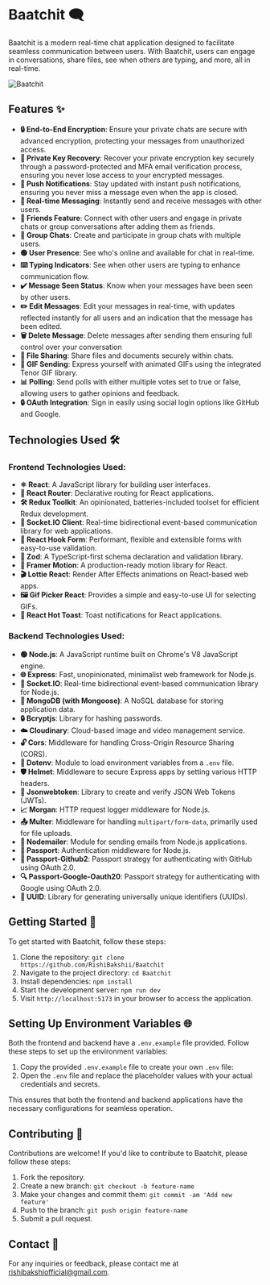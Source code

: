 # Baatchit 🗨️

Baatchit is a modern real-time chat application designed to facilitate seamless communication between users. With Baatchit, users can engage in conversations, share files, see when others are typing, and more, all in real-time.

![Baatchit](https://res.cloudinary.com/dh5fjdce9/image/upload/v1718558211/baatchit-gang_bsibhd.png)

## Features ✨

- **🔒 End-to-End Encryption**: Ensure your private chats are secure with advanced encryption, protecting your messages from unauthorized access.
- **🔑 Private Key Recovery**: Recover your private encryption key securely through a password-protected and MFA email verification process, ensuring you never lose access to your encrypted messages.
- **📲 Push Notifications**: Stay updated with instant push notifications, ensuring you never miss a message even when the app is closed.
- **💬 Real-time Messaging**: Instantly send and receive messages with other users.
- **🤝 Friends Feature**: Connect with other users and engage in private chats or group conversations after adding them as friends.
- **👥 Group Chats**: Create and participate in group chats with multiple users.
- **🟢 User Presence**: See who's online and available for chat in real-time.
- **⌨️ Typing Indicators**: See when other users are typing to enhance communication flow.
- **✔️ Message Seen Status**: Know when your messages have been seen by other users.
- **✏️ Edit Messages**: Edit your messages in real-time, with updates reflected instantly for all users and an indication that the message has been edited.
- **🗑️ Delete Message**: Delete messages after sending them ensuring full control over your conversation
- **📁 File Sharing**: Share files and documents securely within chats.
- **🎉 GIF Sending**: Express yourself with animated GIFs using the integrated Tenor GIF library.
- **📊 Polling**: Send polls with either multiple votes set to true or false, allowing users to gather opinions and feedback.
- **🔒 OAuth Integration**: Sign in easily using social login options like GitHub and Google.

## Technologies Used 🛠️

### Frontend Technologies Used:
- **⚛️ React**: A JavaScript library for building user interfaces.
- **🔗 React Router**: Declarative routing for React applications.
- **🛠️ Redux Toolkit**: An opinionated, batteries-included toolset for efficient Redux development.
- **🔄 Socket.IO Client**: Real-time bidirectional event-based communication library for web applications.
- **📑 React Hook Form**: Performant, flexible and extensible forms with easy-to-use validation.
- **📝 Zod**: A TypeScript-first schema declaration and validation library.
- **🎥 Framer Motion**: A production-ready motion library for React.
- **🎬 Lottie React**: Render After Effects animations on React-based web apps.
- **🖼️ Gif Picker React**: Provides a simple and easy-to-use UI for selecting GIFs.
- **🔔 React Hot Toast**: Toast notifications for React applications.

### Backend Technologies Used:
- **🟢 Node.js**: A JavaScript runtime built on Chrome's V8 JavaScript engine.
- **🌐 Express**: Fast, unopinionated, minimalist web framework for Node.js.
- **🔄 Socket.IO**: Real-time bidirectional event-based communication library for Node.js.
- **📂 MongoDB (with Mongoose)**: A NoSQL database for storing application data.
- **🔒 Bcryptjs**: Library for hashing passwords.
- **☁️ Cloudinary**: Cloud-based image and video management service.
- **🔓 Cors**: Middleware for handling Cross-Origin Resource Sharing (CORS).
- **🔧 Dotenv**: Module to load environment variables from a `.env` file.
- **🛡️ Helmet**: Middleware to secure Express apps by setting various HTTP headers.
- **🔐 Jsonwebtoken**: Library to create and verify JSON Web Tokens (JWTs).
- **📈 Morgan**: HTTP request logger middleware for Node.js.
- **📤 Multer**: Middleware for handling `multipart/form-data`, primarily used for file uploads.
- **📧 Nodemailer**: Module for sending emails from Node.js applications.
- **🔑 Passport**: Authentication middleware for Node.js.
- **🐙 Passport-Github2**: Passport strategy for authenticating with GitHub using OAuth 2.0.
- **🔍 Passport-Google-Oauth20**: Passport strategy for authenticating with Google using OAuth 2.0.
- **🔢 UUID**: Library for generating universally unique identifiers (UUIDs).

## Getting Started 🚀

To get started with Baatchit, follow these steps:

1. Clone the repository: `git clone https://github.com/RishiBakshii/Baatchit`
2. Navigate to the project directory: `cd Baatchit`
3. Install dependencies: `npm install`
4. Start the development server: `npm run dev`
5. Visit `http://localhost:5173` in your browser to access the application.


## Setting Up Environment Variables 🌐

Both the frontend and backend have a `.env.example` file provided. Follow these steps to set up the environment variables:

1. Copy the provided `.env.example` file to create your own `.env` file:
2. Open the `.env` file and replace the placeholder values with your actual credentials and secrets.

This ensures that both the frontend and backend applications have the necessary configurations for seamless operation.

## Contributing 🤝

Contributions are welcome! If you'd like to contribute to Baatchit, please follow these steps:

1. Fork the repository.
2. Create a new branch: `git checkout -b feature-name`
3. Make your changes and commit them: `git commit -am 'Add new feature'`
4. Push to the branch: `git push origin feature-name`
5. Submit a pull request.

## Contact 📧

For any inquiries or feedback, please contact me at [rishibakshiofficial@gmail.com](mailto:rishibakshiofficial@gmail.com).
